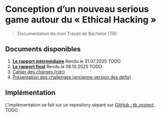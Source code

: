 # Conception d’un nouveau serious game autour du « Ethical Hacking »

> Documentation de mon Travail de Bachelor (TB)

## Documents disponibles

1. [**Le rapport intermédiaire**](report/rapport-intermédiaire-tb.pdf) Rendu le 31.07.2025 TODO
1. [**Le rapport final**](report/rapport-final-tb.pdf) Rendu le 08.10.2025 TODO
1. [Cahier des charges (cdc)](./preparation/cdc.md)
1. [Présentation des challenges (ancienne version des défis)](./annexe/présentation_challenges.pdf)

## Implémentation

L'implémentation se fait sur un repository séparé sur [GitHub : tb_project](https://github.com/CamilleKoestli/tb_project). TODO
